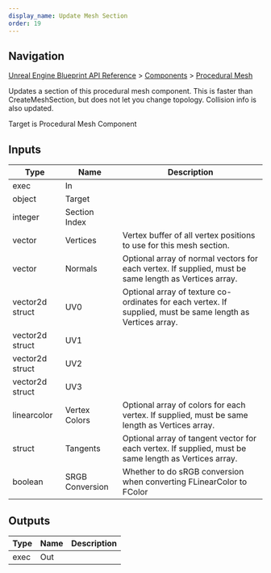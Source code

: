 ```yaml
---
display_name: Update Mesh Section
order: 19
---
```

## Navigation

[Unreal Engine Blueprint API Reference](https://dev.epicgames.com/documentation/en-us/unreal-engine/BlueprintAPI) > [Components](https://dev.epicgames.com/documentation/en-us/unreal-engine/BlueprintAPI/Components) > [Procedural Mesh](https://dev.epicgames.com/documentation/en-us/unreal-engine/BlueprintAPI/Components/ProceduralMesh)

Updates a section of this procedural mesh component. This is faster than CreateMeshSection, but does not let you change topology. Collision info is also updated.

Target is Procedural Mesh Component

## Inputs

| Type | Name | Description |
| --- | --- | --- |
| exec | In |  |
| object | Target |  |
| integer | Section Index |  |
| vector | Vertices | Vertex buffer of all vertex positions to use for this mesh section. |
| vector | Normals | Optional array of normal vectors for each vertex. If supplied, must be same length as Vertices array. |
| vector2d struct | UV0 | Optional array of texture co-ordinates for each vertex. If supplied, must be same length as Vertices array. |
| vector2d struct | UV1 |  |
| vector2d struct | UV2 |  |
| vector2d struct | UV3 |  |
| linearcolor | Vertex Colors | Optional array of colors for each vertex. If supplied, must be same length as Vertices array. |
| struct | Tangents | Optional array of tangent vector for each vertex. If supplied, must be same length as Vertices array. |
| boolean | SRGB Conversion | Whether to do sRGB conversion when converting FLinearColor to FColor |

## Outputs

| Type | Name | Description |
| --- | --- | --- |
| exec | Out |  |
